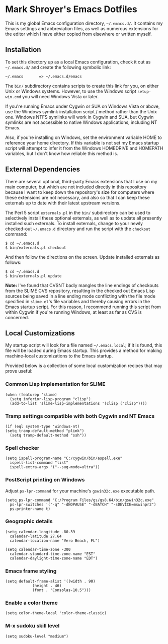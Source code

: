 Mark Shroyer's Emacs Dotfiles
=============================

This is my global Emacs configuration directory, `~/.emacs.d/`.  It
contains my Emacs settings and abbreviation files, as well as numerous
extensions for the editor which I have either copied from elsewhere or
written myself.


Installation
------------

To set this directory up as a local Emacs configuration, check it out as
`~/.emacs.d/` and create the following symbolic link:

	~/.emacs       => ~/.emacs.d/emacs
	
The `bin/` subdirectory contains scripts to create this link for you, on
either Unix or Windows systems.  However, to use the Windows script
`setup-win.cmd` you will need Windows Vista or later.

If you're running Emacs under Cygwin or SUA on Windows Vista or above, use
the Windows symlink installation script / method rather than the Unix one.
Windows NTFS symlinks will work in Cygwin and SUA, but Cygwin symlinks are
not accessible to native Windows applications, including NT Emacs.

Also, if you're installing on Windows, set the environment variable HOME to
reference your home directory.  If this variable is not set my Emacs
startup script will attempt to infer it from the Windows HOMEDRIVE and
HOMEPATH variables, but I don't know how reliable this method is.


External Dependencies
---------------------

There are several optional, third-party Emacs extensions that I use on my
main computer, but which are not included directly in this repository
because I want to keep down the repository's size for computers where these
extensions are not necessary, and also so that I can keep these externals
up to date with their latest upstream versions.

The Perl 5 script `externals.pl` in the `bin/` subdirectory can be used to
selectively install these optional externals, as well as to update all
presently installed such externals.  To install externals, change to your
newly checked-out `~/.emacs.d` directory and run the script with the
`checkout` command:

    $ cd ~/.emacs.d
    $ bin/externals.pl checkout

And then follow the directions on the screen.  Update installed externals
as follows:

    $ cd ~/.emacs.d
    $ bin/externals.pl update

**Note:** I've found that CVSNT badly mangles the line endings of checkouts
from the SLIME CVS repository, resulting in the checked out Emacs Lisp
sources being saved in a line ending mode conflicting with the file mode
specified in `slime.el`'s file variables and thereby causing errors in the
Emacs startup script.  For this reason, I recommend running this script
from within Cygwin if you're running Windows, at least as far as CVS is
concerned.


Local Customizations
--------------------

My startup script will look for a file named `~/.emacs.local`; if it is
found, this file will be loaded during Emacs startup.  This provides a
method for making machine-local customizations to the Emacs startup.

Provided below is a collection of some local customization recipes that may
prove useful:

### Common Lisp implementation for SLIME ###

    (when (featurep 'slime)
      (setq inferior-lisp-program "clisp")
      (add-to-list 'slime-lisp-implementations '(clisp ("clisp"))))

### Tramp settings compatible with both Cygwin and NT Emacs ###

    (if (eql system-type 'windows-nt)
	(setq tramp-default-method "plink")
      (setq tramp-default-method "ssh"))

### Spell checker ###

    (setq ispell-program-name "C:/cygwin/bin/aspell.exe"
	  ispell-list-command "list"
	  ispell-extra-args '("--sug-mode=ultra"))

### PostScript printing on Windows ###

Adjust `ps-lpr-command` for your machine's `gswin32c.exe` executable path.

    (setq ps-lpr-command "C:/Program Files/gs/gs8.64/bin/gswin32c.exe"
	  ps-lpr-switches '("-q" "-dNOPAUSE" "-dBATCH" "-sDEVICE=mswinpr2")
	  ps-printer-name t)

### Geographic details ###

    (setq calendar-longitude -80.39
	  calendar-latitude 27.64
	  calendar-location-name "Vero Beach, FL")

    (setq calendar-time-zone -300
	  calendar-standard-time-zone-name "EST"
	  calendar-daylight-time-zone-name "EDT")

### Emacs frame styling ###

    (setq default-frame-alist '((width . 90)
				(height . 46)
				(font . "Consolas-10.5")))

### Enable a color theme ###

    (setq color-theme-local 'color-theme-classic)

### M-x sudoku skill level ###

    (setq sudoku-level "medium")
